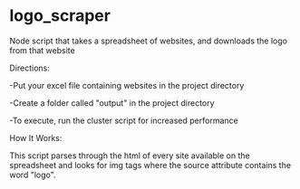 # logo_scraper
Node script that takes a spreadsheet of websites, and downloads the logo from that website


Directions:
 
-Put your excel file containing websites in the project directory

-Create a folder called "output" in the project directory

-To execute, run the cluster script for increased performance


How It Works:
 
This script parses through the html of every site available on the spreadsheet and looks for img tags where the source attribute contains the word "logo".
